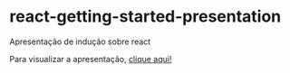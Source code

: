 # react-getting-started-presentation
Apresentação de indução sobre react

Para visualizar a apresentação, [clique aqui!](https://studiojms.github.io/react-getting-started-presentation/)
